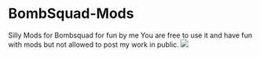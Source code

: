 # BombSquad-Mods
Silly Mods for Bombsquad for fun by me
You are free to use it and have fun with 
mods but not allowed to post my work in public.
![](deathvalley.gif)
